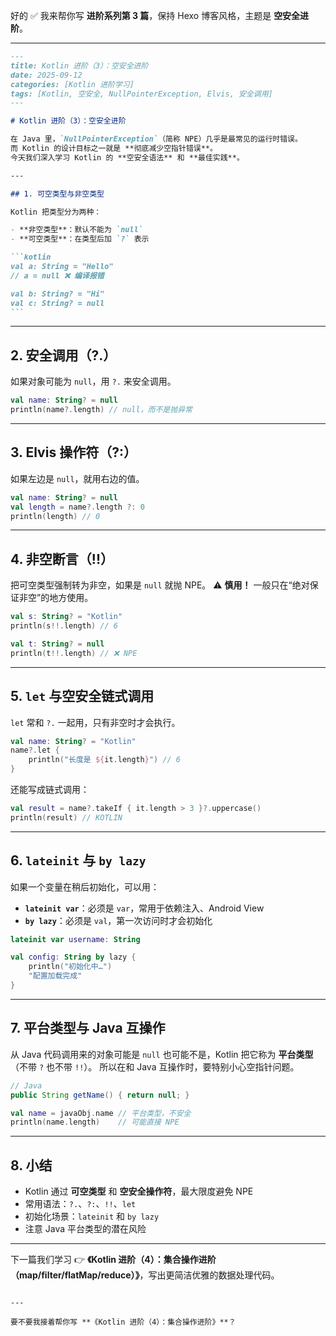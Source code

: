 好的 ✅ 我来帮你写 **进阶系列第 3 篇**，保持 Hexo 博客风格，主题是 **空安全进阶**。

---

````markdown
---
title: Kotlin 进阶（3）：空安全进阶
date: 2025-09-12
categories: [Kotlin 进阶学习]
tags: [Kotlin, 空安全, NullPointerException, Elvis, 安全调用]
---

# Kotlin 进阶（3）：空安全进阶

在 Java 里，`NullPointerException`（简称 NPE）几乎是最常见的运行时错误。  
而 Kotlin 的设计目标之一就是 **彻底减少空指针错误**。  
今天我们深入学习 Kotlin 的 **空安全语法** 和 **最佳实践**。

---

## 1. 可空类型与非空类型

Kotlin 把类型分为两种：

- **非空类型**：默认不能为 `null`
- **可空类型**：在类型后加 `?` 表示

```kotlin
val a: String = "Hello"
// a = null ❌ 编译报错

val b: String? = "Hi"
val c: String? = null
```
````

---

## 2. 安全调用（?.）

如果对象可能为 `null`，用 `?.` 来安全调用。

```kotlin
val name: String? = null
println(name?.length) // null，而不是抛异常
```

---

## 3. Elvis 操作符（?:）

如果左边是 `null`，就用右边的值。

```kotlin
val name: String? = null
val length = name?.length ?: 0
println(length) // 0
```

---

## 4. 非空断言（!!）

把可空类型强制转为非空，如果是 `null` 就抛 NPE。
⚠️ **慎用！** 一般只在“绝对保证非空”的地方使用。

```kotlin
val s: String? = "Kotlin"
println(s!!.length) // 6

val t: String? = null
println(t!!.length) // ❌ NPE
```

---

## 5. `let` 与空安全链式调用

`let` 常和 `?.` 一起用，只有非空时才会执行。

```kotlin
val name: String? = "Kotlin"
name?.let {
    println("长度是 ${it.length}") // 6
}
```

还能写成链式调用：

```kotlin
val result = name?.takeIf { it.length > 3 }?.uppercase()
println(result) // KOTLIN
```

---

## 6. `lateinit` 与 `by lazy`

如果一个变量在稍后初始化，可以用：

- **`lateinit var`**：必须是 `var`，常用于依赖注入、Android View
- **`by lazy`**：必须是 `val`，第一次访问时才会初始化

```kotlin
lateinit var username: String

val config: String by lazy {
    println("初始化中…")
    "配置加载完成"
}
```

---

## 7. 平台类型与 Java 互操作

从 Java 代码调用来的对象可能是 `null` 也可能不是，Kotlin 把它称为 **平台类型**（不带 `?` 也不带 `!!`）。
所以在和 Java 互操作时，要特别小心空指针问题。

```java
// Java
public String getName() { return null; }
```

```kotlin
val name = javaObj.name // 平台类型，不安全
println(name.length)    // 可能直接 NPE
```

---

## 8. 小结

- Kotlin 通过 **可空类型** 和 **空安全操作符**，最大限度避免 NPE
- 常用语法：`?.`、`?:`、`!!`、`let`
- 初始化场景：`lateinit` 和 `by lazy`
- 注意 Java 平台类型的潜在风险

---

下一篇我们学习 👉 **《Kotlin 进阶（4）：集合操作进阶（map/filter/flatMap/reduce）》**，写出更简洁优雅的数据处理代码。

```

---

要不要我接着帮你写 **《Kotlin 进阶（4）：集合操作进阶》**？
```
